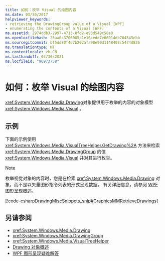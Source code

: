 ```yaml
---
title: 如何：枚举 Visual 的绘图内容
ms.date: 03/30/2017
helpviewer_keywords:
- retrieving the DrawingGroup value of a Visual [WPF]
- enumerating the contents of a Visual [WPF]
ms.assetid: 2974ddb3-2997-4713-8fd2-e93d549c58a8
ms.openlocfilehash: 25aa0c3706005c1e16cedd7e06914db764545ebb
ms.sourcegitcommit: bf5dd80f4d7b202afa90e90d1148402c5474d826
ms.translationtype: MT
ms.contentlocale: zh-CN
ms.lasthandoff: 03/30/2021
ms.locfileid: "96973758"
---
```

# <a name="how-to-enumerate-drawing-content-of-a-visual"></a>如何：枚举 Visual 的绘图内容
<xref:System.Windows.Media.Drawing>对象提供用于枚举的内容的对象模型 <xref:System.Windows.Media.Visual> 。  
  
## <a name="example"></a>示例  
 下面的示例使用 <xref:System.Windows.Media.VisualTreeHelper.GetDrawing%2A> 方法来检索 <xref:System.Windows.Media.DrawingGroup> 的值 <xref:System.Windows.Media.Visual> 并对其进行枚举。  
  
> [!NOTE]
> 枚举视觉对象的内容时，您是在检索 <xref:System.Windows.Media.Drawing> 对象，而不是以矢量图形指令列表的形式呈现数据。 有关详细信息，请参阅 [WPF 图形呈现概述](wpf-graphics-rendering-overview.md)。  
  
 [!code-csharp[DrawingMiscSnippets_snip#GraphicsMMRetrieveDrawings](~/samples/snippets/csharp/VS_Snippets_Wpf/DrawingMiscSnippets_snip/CSharp/EnumerateDrawingsExample.xaml.cs#graphicsmmretrievedrawings)]  
  
## <a name="see-also"></a>另请参阅

- <xref:System.Windows.Media.Drawing>
- <xref:System.Windows.Media.DrawingGroup>
- <xref:System.Windows.Media.VisualTreeHelper>
- [Drawing 对象概述](drawing-objects-overview.md)
- [WPF 图形呈现疑难解答](wpf-graphics-rendering-overview.md)
